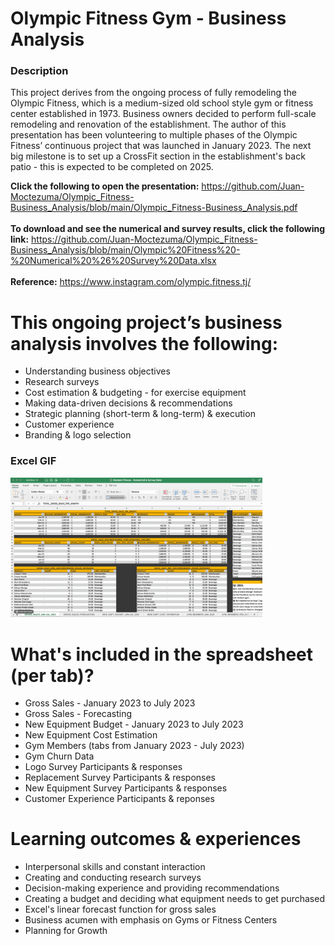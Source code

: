 # Olympic Fitness Gym - Business Analysis

### Description
This project derives from the ongoing process of fully remodeling the Olympic Fitness, which is a medium-sized old school style gym or fitness center established in 1973. 
Business owners decided to perform full-scale remodeling and renovation of the establishment. The author of this presentation has been volunteering to multiple phases of the 
Olympic Fitness’ continuous project that was launched in January 2023. The next big milestone is to set up a CrossFit section in the establishment's back patio - this is expected to be completed on 2025.

<b>Click the following to open the presentation:</b> https://github.com/Juan-Moctezuma/Olympic_Fitness-Business_Analysis/blob/main/Olympic_Fitness-Business_Analysis.pdf <br><br>
<b>To download and see the numerical and survey results, click the following link:</b> https://github.com/Juan-Moctezuma/Olympic_Fitness-Business_Analysis/blob/main/Olympic%20Fitness%20-%20Numerical%20%26%20Survey%20Data.xlsx <br><br>
<b>Reference:</b> https://www.instagram.com/olympic.fitness.tj/

# This ongoing project’s business analysis involves the following: 
   * Understanding business objectives
   * Research surveys
   * Cost estimation & budgeting - for exercise equipment
   * Making data-driven decisions & recommendations
   * Strategic planning (short-term & long-term) & execution
   * Customer experience
   * Branding & logo selection

### Excel GIF
<img src="Assets/Results-Excel_Sheet.gif" width="80%">

# What's included in the spreadsheet (per tab)?
   * Gross Sales - January 2023 to July 2023
   * Gross Sales - Forecasting
   * New Equipment Budget - January 2023 to July 2023
   * New Equipment Cost Estimation
   * Gym Members (tabs from January 2023 - July 2023)
   * Gym Churn Data
   * Logo Survey Participants & responses
   * Replacement Survey Participants & responses
   * New Equipment Survey Participants & responses
   * Customer Experience Participants & reponses

# Learning outcomes & experiences
   * Interpersonal skills and constant interaction
   * Creating and conducting research surveys
   * Decision-making experience and providing recommendations
   * Creating a budget and deciding what equipment needs to get purchased
   * Excel's linear forecast function for gross sales
   * Business acumen with emphasis on Gyms or Fitness Centers
   * Planning for Growth

  
